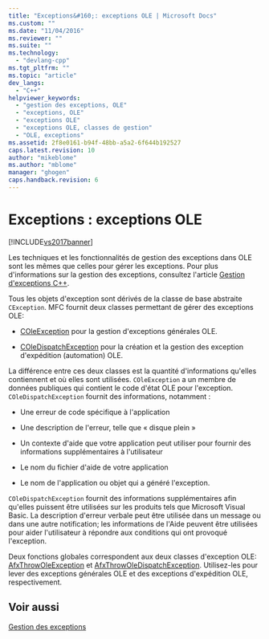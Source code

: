 ```yaml
---
title: "Exceptions&#160;: exceptions OLE | Microsoft Docs"
ms.custom: ""
ms.date: "11/04/2016"
ms.reviewer: ""
ms.suite: ""
ms.technology: 
  - "devlang-cpp"
ms.tgt_pltfrm: ""
ms.topic: "article"
dev_langs: 
  - "C++"
helpviewer_keywords: 
  - "gestion des exceptions, OLE"
  - "exceptions, OLE"
  - "exceptions OLE"
  - "exceptions OLE, classes de gestion"
  - "OLE, exceptions"
ms.assetid: 2f8e0161-b94f-48bb-a5a2-6f644b192527
caps.latest.revision: 10
author: "mikeblome"
ms.author: "mblome"
manager: "ghogen"
caps.handback.revision: 6
---
```

# Exceptions&#160;: exceptions OLE
[!INCLUDE[vs2017banner](../assembler/inline/includes/vs2017banner.md)]

Les techniques et les fonctionnalités de gestion des exceptions dans OLE sont les mêmes que celles pour gérer les exceptions.  Pour plus d'informations sur la gestion des exceptions, consultez l'article [Gestion d'exceptions C\+\+](../cpp/cpp-exception-handling.md).  
  
 Tous les objets d'exception sont dérivés de la classe de base abstraite `CException`.  MFC fournit deux classes permettant de gérer des exceptions OLE:  
  
-   [COleException](../mfc/reference/coleexception-class.md) pour la gestion d'exceptions générales OLE.  
  
-   [COleDispatchException](../mfc/reference/coledispatchexception-class.md) pour la création et la gestion des exception d'expédition \(automation\) OLE.  
  
 La différence entre ces deux classes est la quantité d'informations qu'elles contiennent et où elles sont utilisées.  `COleException` a un membre de données publiques qui contient le code d'état OLE pour l'exception.  `COleDispatchException` fournit des informations, notamment :  
  
-   Une erreur de code spécifique à l'application  
  
-   Une description de l'erreur, telle que « disque plein »  
  
-   Un contexte d'aide que votre application peut utiliser pour fournir des informations supplémentaires à l'utilisateur  
  
-   Le nom du fichier d'aide de votre application  
  
-   Le nom de l'application ou objet qui a généré l'exception.  
  
 `COleDispatchException` fournit des informations supplémentaires afin qu'elles puissent être utilisées sur les produits tels que Microsoft Visual Basic.  La description d'erreur verbale peut être utilisée dans un message ou dans une autre notification; les informations de l'Aide peuvent être utilisées pour aider l'utilisateur à répondre aux conditions qui ont provoqué l'exception.  
  
 Deux fonctions globales correspondent aux deux classes d'exception OLE: [AfxThrowOleException](../Topic/AfxThrowOleException.md) et [AfxThrowOleDispatchException](../Topic/AfxThrowOleDispatchException.md).  Utilisez\-les pour lever des exceptions générales OLE et des exceptions d'expédition OLE, respectivement.  
  
## Voir aussi  
 [Gestion des exceptions](../mfc/exception-handling-in-mfc.md)